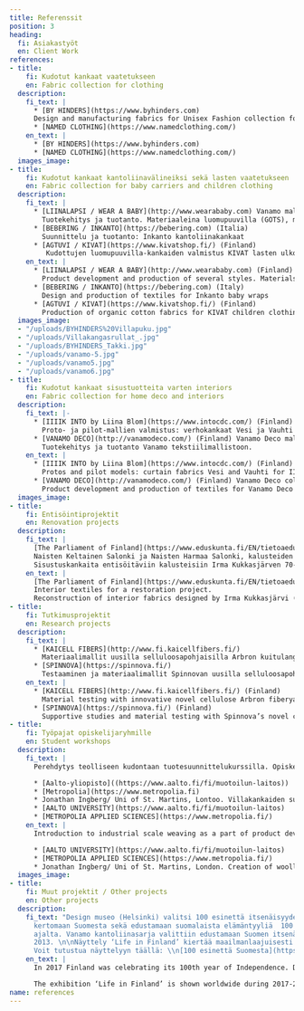 ```yaml
---
title: Referenssit
position: 3
heading:
  fi: Asiakastyöt
  en: Client Work
references:
- title:
    fi: Kudotut kankaat vaatetukseen
    en: Fabric collection for clothing
  description:
    fi_text: |
      * [BY HINDERS](https://www.byhinders.com)
      Design and manufacturing fabrics for Unisex Fashion collection for BYHINDERS, a new Finnish Fashion brand. With craftsmanship and high quality materials like local wool and natural materials Designer Jonathan Ingberg aims to reflect systemic change on the Fashion industry.
      * [NAMED CLOTHING](https://www.namedclothing.com/)
    en_text: |
      * [BY HINDERS](https://www.byhinders.com)
      * [NAMED CLOTHING](https://www.namedclothing.com/)
  images_image: 
- title:
    fi: Kudotut kankaat kantoliinavälineiksi sekä lasten vaatetukseen
    en: Fabric collection for baby carriers and children clothing
  description:
    fi_text: |
      * [LIINALAPSI / WEAR A BABY](http://www.wearababy.com) Vanamo mallisto
        Tuotekehitys ja tuotanto. Materiaaleina luomupuuvilla (GOTS), merinovilla (konepestävä, mulesing-free), eurooppalainen pellava (Masters of Linen).
      * [BEBERING / INKANTO](https://bebering.com) (Italia)
        Suunnittelu ja tuotanto: Inkanto kantoliinakankaat
      * [AGTUVI / KIVAT](https://www.kivatshop.fi/) (Finland)
         Kudottujen luomupuuvilla-kankaiden valmistus KIVAT lasten ulkoiluvaate-mallistoon
    en_text: |
      * [LIINALAPSI / WEAR A BABY](http://www.wearababy.com) (Finland) Vanamo collection
        Product development and production of several styles. Materials: organic cotton (GOTS), merino wool (machine washable, mulesing-free), European linen (Masters of Linen).
      * [BEBERING / INKANTO](https://bebering.com) (Italy)
        Design and production of textiles for Inkanto baby wraps
      * [AGTUVI / KIVAT](https://www.kivatshop.fi/) (Finland)
        Production of organic cotton fabrics for KIVAT children clothing brand
  images_image:
  - "/uploads/BYHINDERS%20Villapuku.jpg"
  - "/uploads/Villakangasrullat_.jpg"
  - "/uploads/BYHINDERS_Takki.jpg"
  - "/uploads/vanamo-5.jpg"
  - "/uploads/vanamo5.jpg"
  - "/uploads/vanamo6.jpg"
- title:
    fi: Kudotut kankaat sisustuotteita varten interiors
    en: Fabric collection for home deco and interiors
  description:
    fi_text: |-
      * [IIIIK INTO by Liina Blom](https://www.intocdc.com/) (Finland)
        Proto- ja pilot-mallien valmistus: verhokankaat Vesi ja Vauhti osaksi IIIIK INTO brändin tekstiilimallistoa. Palkinnot/IIIIK mallisto: MoOD Belgium/ Blue Drop Award 2016.
      * [VANAMO DECO](http://vanamodeco.com/) (Finland) Vanamo Deco mallisto
        Tuotekehitys ja tuotanto Vanamo tekstiilimallistoon.
    en_text: |
      * [IIIIK INTO by Liina Blom](https://www.intocdc.com/) (Finland)
        Protos and pilot models: curtain fabrics Vesi and Vauhti for IIIIK INTO brand (IIIIK contract collection awarded by MoOD Belgium: Blue Drop Award 2016)
      * [VANAMO DECO](http://vanamodeco.com/) (Finland) Vanamo Deco collection
        Product development and production of textiles for Vanamo Deco collection
  images_image: 
- title:
    fi: Entisöintiprojektit
    en: Renovation projects
  description:
    fi_text: |
      [The Parliament of Finland](https://www.eduskunta.fi/EN/tietoaeduskunnasta/peruskorjaus/Pages/default.aspx)
      Naisten Keltainen Salonki ja Naisten Harmaa Salonki, kalusteiden entisöintityö v. 2016-2017.
      Sisustuskankaita entisöitäviin kalusteisiin Irma Kukkasjärven 70-luvulla suunnittelemien kankaiden pohjalta. Alkuperäiset kankaat suunnitellut 30-luvulla Maija Kansanen.
    en_text: |
      [The Parliament of Finland](https://www.eduskunta.fi/EN/tietoaeduskunnasta/peruskorjaus/Pages/default.aspx)
      Interior textiles for a restoration project.
      Reconstruction of interior fabrics designed by Irma Kukkasjärvi (original fabrics by Maija Kansanen): farbics for the Yellow room and for the Grey Room (opening 2017)
- title:
    fi: Tutkimusprojektit
    en: Research projects
  description:
    fi_text: |
      * [KAICELL FIBERS](http://www.fi.kaicellfibers.fi/)
        Materiaalimallit uusilla selluloosapohjaisilla Arbron kuitulangoilla
      * [SPINNOVA](https://spinnova.fi/)
        Testaaminen ja materiaalimallit Spinnovan uusilla selluloosapohjaisilla langoilla, jotka on valmistettu innovatiivisella ja ympäristöystävällisellä Spinnovan pilot-vaiheen tuotantoprosessilla
    en_text: |
      * [KAICELL FIBERS](http://www.fi.kaicellfibers.fi/) (Finland)
        Material testing with innovative novel cellulose Arbron fiberyarns
      * [SPINNOVA](https://spinnova.fi/) (Finland)
        Supportive studies and material testing with Spinnova’s novel cellulose-based eco-friendly Spinnova fiberyarns
- title:
    fi: Työpajat opiskelijaryhmille
    en: Student workshops
  description:
    fi_text: |
      Perehdytys teolliseen kudontaan tuotesuunnittelukurssilla. Opiskelijoiden kangasmallien sovitus koneelliseen valmistukseen ja kankaiden kutominen. Kankaiden käyttökohteet vaatetus ja sisustus.

      * [Aalto-yliopisto]((https://www.aalto.fi/fi/muotoilun-laitos))
      * [Metropolia](https://www.metropolia.fi)
      * Jonathan Ingberg/ Uni of St. Martins, Lontoo. Villakankaiden suunnittelua ja valmistus: pienlammastilan tuottamaan villaan pohjautuvat vaatetuskankaat osana miesten vaatemallistoa (lopputyö 2017)
      * [AALTO UNIVERSITY](https://www.aalto.fi/fi/muotoilun-laitos)
      * [METROPOLIA APPLIED SCIENCES](https://www.metropolia.fi/)
    en_text: |
      Introduction to industrial scale weaving as a part of product development courses. Reviewing and altering student fabric designs to suit weaving machines. Weaving fabrics for clothing and interior uses for:

      * [AALTO UNIVERSITY](https://www.aalto.fi/fi/muotoilun-laitos)
      * [METROPOLIA APPLIED SCIENCES](https://www.metropolia.fi/)
      * Jonathan Ingberg/ Uni of St. Martins, London. Creation of woollen clothing fabrics included in Jonathan’s men fashion Graduate collection 2017
  images_image: 
- title:
    fi: Muut projektit / Other projects
    en: Other projects
  description:
    fi_text: "Design museo (Helsinki) valitsi 100 esinettä itsenäisyyden juhlavuonna\n2017,
      kertomaan Suomesta sekä edustamaan suomalaista elämäntyyliä  100 vuoden\nitsenäisyyden
      ajalta. Vanamo kantoliinasarja valittiin edustamaan Suomen itsenäisyyden\nvuotta
      2013. \n\nNäyttely ‘Life in Finland’ kiertää maailmanlaajuisesti vuosina\n2018-2020.
      Voit tutustua näyttelyyn täällä: \\n[100 esinettä Suomesta](https://www.100objects.fi/suomi)\n"
    en_text: |
      In 2017 Finland was celebrating its 100th year of Independence. Design museum, Helsinki, collected 100 objects to represent finnish lifestyle in each year of independence. Vanamo baby wrap Vesi was selected to represent the year 2013 of Finnish Independency.

      The exhibition ‘Life in Finland’ is shown worldwide during 2017-2020. You can make a tour here [100 Objects from Finland](https://www.100objects.fi/)
name: references
---
```


